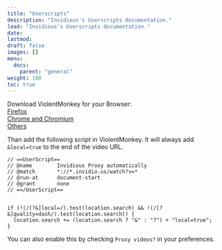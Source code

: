 ```yaml
---
title: "Userscripts"
description: "Invidious's Userscripts documentation."
lead: "Invidious's Userscripts documentation."
date:
lastmod:
draft: false
images: []
menu:
  docs:
    parent: "general"
weight: 100
toc: true
---
```


Download ViolentMonkey for your Browser:  
[Firefox](https://addons.mozilla.org/en-US/firefox/addon/violentmonkey/)  
[Chrome and Chromium](https://chrome.google.com/webstore/detail/violentmonkey/jinjaccalgkegednnccohejagnlnfdag)  
[Others](https://violentmonkey.github.io/get-it/)  

Than add the following script in ViolentMonkey. It will always add `&local=true` to the end of the video URL.

```
// ==UserScript==
// @name        Invidious Proxy automatically
// @match       *://*.invidio.us/watch?v=*
// @run-at      document-start
// @grant       none
// ==/UserScript==


if (!(/[?&]local=/).test(location.search) && !(/[?&]quality=dash/).test(location.search)) {
  location.search += (location.search ? "&" : "?") + "local=true";
}
```

You can also enable this by checking `Proxy videos?` in your preferences.
